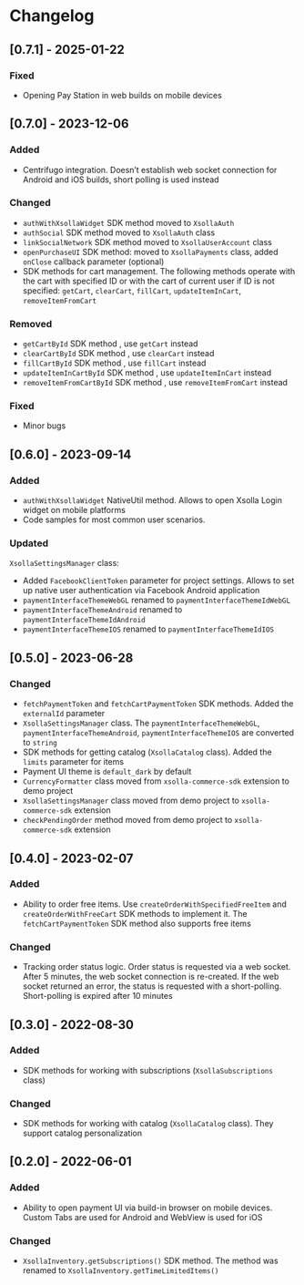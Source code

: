 # Changelog

## [0.7.1] - 2025-01-22

### Fixed
- Opening Pay Station in web builds on mobile devices

## [0.7.0] - 2023-12-06

### Added
- Centrifugo integration. Doesn’t establish web socket connection for Android and iOS builds, short polling is used instead


### Changed
- `authWithXsollaWidget` SDK method moved to `XsollaAuth`
- `authSocial` SDK method moved to `XsollaAuth` class
- `linkSocialNetwork` SDK method moved to `XsollaUserAccount` class
- `openPurchaseUI` SDK method: moved to `XsollaPayments` class, added `onClose` callback parameter (optional)
- SDK methods for cart management. The following methods operate with the cart with specified ID or with the cart of current user if ID is not specified: `getCart`, `clearCart`, `fillCart`, `updateItemInCart`, `removeItemFromCart`


### Removed
- `getCartById` SDK method , use `getCart` instead
- `clearCartById` SDK method , use `clearCart` instead
- `fillCartById` SDK method , use `fillCart` instead
- `updateItemInCartById` SDK method , use `updateItemInCart` instead
- `removeItemFromCartById` SDK method , use `removeItemFromCart` instead

### Fixed
- Minor bugs

## [0.6.0] - 2023-09-14

### Added
- `authWithXsollaWidget` NativeUtil method. Allows to open Xsolla Login widget on mobile platforms
- Code samples for most common user scenarios.

### Updated
`XsollaSettingsManager` class:
- Added `FacebookClientToken` parameter for project settings. Allows to set up native user authentication via Facebook Android application
- `paymentInterfaceThemeWebGL` renamed to `paymentInterfaceThemeIdWebGL`
- `paymentInterfaceThemeAndroid` renamed to `paymentInterfaceThemeIdAndroid`
- `paymentInterfaceThemeIOS` renamed to `paymentInterfaceThemeIdIOS`

## [0.5.0] - 2023-06-28

### Changed
- `fetchPaymentToken` and `fetchCartPaymentToken` SDK methods. Added the `externalId` parameter
- `XsollaSettingsManager` class. The `paymentInterfaceThemeWebGL`, `paymentInterfaceThemeAndroid`, `paymentInterfaceThemeIOS` are converted to `string`
- SDK methods for getting catalog (`XsollaCatalog` class). Added the `limits` parameter for items
- Payment UI theme is `default_dark` by default
- `CurrencyFormatter` class moved from `xsolla-commerce-sdk` extension to demo project
- `XsollaSettingsManager` class moved from demo project to `xsolla-commerce-sdk` extension
- `checkPendingOrder` method moved from demo project to `xsolla-commerce-sdk` extension

## [0.4.0] - 2023-02-07

### Added
- Ability to order free items. Use `createOrderWithSpecifiedFreeItem` and `createOrderWithFreeCart` SDK methods to implement it. The `fetchCartPaymentToken` SDK method also supports free items

### Changed
- Tracking order status logic. Order status is requested via a web socket. After 5 minutes, the web socket connection is re-created. If the web socket returned an error, the status is requested with a short-polling. Short-polling is expired after 10 minutes

## [0.3.0] - 2022-08-30

### Added
- SDK methods for working with subscriptions (`XsollaSubscriptions` class)

### Changed
- SDK methods for working with catalog (`XsollaCatalog` class). They support catalog personalization

## [0.2.0] - 2022-06-01

### Added
- Ability to open payment UI via build-in browser on mobile devices. Custom Tabs are used for Android and WebView is used for iOS

### Changed
- `XsollaInventory.getSubscriptions()` SDK method. The method was renamed to `XsollaInventory.getTimeLimitedItems()`
